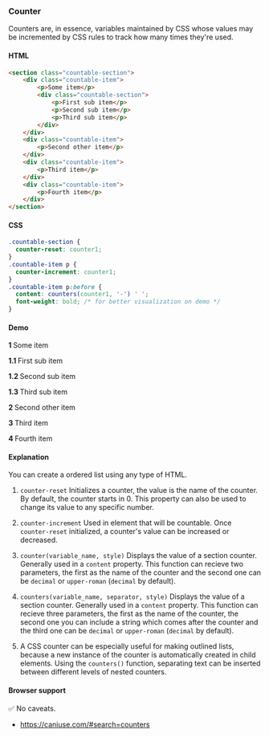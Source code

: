 ### Counter

Counters are, in essence, variables maintained by CSS whose values may be incremented by CSS rules to track how many times they're used.

#### HTML

```html
<section class="countable-section">
	<div class="countable-item">
		<p>Some item</p>
		<div class="countable-section">
			<p>First sub item</p>
			<p>Second sub item</p>
			<p>Third sub item</p>
		</div>
	</div>
	<div class="countable-item">
		<p>Second other item</p>
	</div>
	<div class="countable-item">
		<p>Third item</p>
	</div>
	<div class="countable-item">
		<p>Fourth item</p>
	</div>
</section>
```

#### CSS

```css
.countable-section {
  counter-reset: counter1;
}
.countable-item p {
  counter-increment: counter1;
}
.countable-item p:before {
  content: counters(counter1, '-') ' ';
  font-weight: bold; /* for better visualization on demo */
}
```

#### Demo

<div class="snippet-demo">
	<section class="snippet-demo__countable-section">
		<div class="snippet-demo__countable-item">
			<p>Some item</p>
			<div class="snippet-demo__countable-section">
					<p>First sub item</p>
					<p>Second sub item</p>
					<p>Third sub item</p>
			</div>
		</div>
		<div class="snippet-demo__countable-item">
			<p>Second other item</p>
		</div>
		<div class="snippet-demo__countable-item">
			<p>Third item</p>
		</div>
		<div class="snippet-demo__countable-item">
			<p>Fourth item</p>
		</div>
	</section>
</div>

<style>
.snippet-demo__countable-section {
  counter-reset: counter1;
}
.snippet-demo__countable-item p {
  counter-increment: counter1;
}
.snippet-demo__countable-item p:before {
  content: counters(counter1, '.') ' ';
	font-weight: bold;
}
</style>

#### Explanation

You can create a ordered list using any type of HTML.

1. `counter-reset` Initializes a counter, the value is the name of the counter. By default, the counter starts in 0. This property can also be used to change its value to any specific number.

2. `counter-increment` Used in element that will be countable. Once `counter-reset` initialized, a counter's value can be increased or decreased.

3. `counter(variable_name, style)` Displays the value of a section counter. Generally used in a `content` property. This function can recieve two parameters, the first as the name of the counter and the second one can be `decimal` or `upper-roman` (`decimal` by default).

4. `counters(variable_name, separator, style)` Displays the value of a section counter. Generally used in a `content` property. This function can recieve three parameters, the first as the name of the counter, the second one you can include a string which comes after the counter and the third one can be `decimal` or `upper-roman` (`decimal` by default).

5. A CSS counter can be especially useful for making outlined lists, because a new instance of the counter is automatically created in child elements. Using the `counters()` function, separating text can be inserted between different levels of nested counters.

#### Browser support

<span class="snippet__support-note">✅ No caveats.</span>

* https://caniuse.com/#search=counters

<!-- tags: visual, other -->
